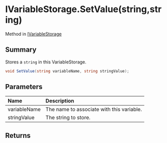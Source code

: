 # IVariableStorage.SetValue(string,string)

Method in [IVariableStorage](/api/csharp/yarn.ivariablestorage.md)

## Summary


Stores a  <code>string</code>  in this VariableStorage.


```csharp
void SetValue(string variableName, string stringValue);
```

## Parameters

|Name|Description|
|:---|:---|
|variableName|The name to associate with this variable.|
|stringValue|The string to store.|

## Returns



